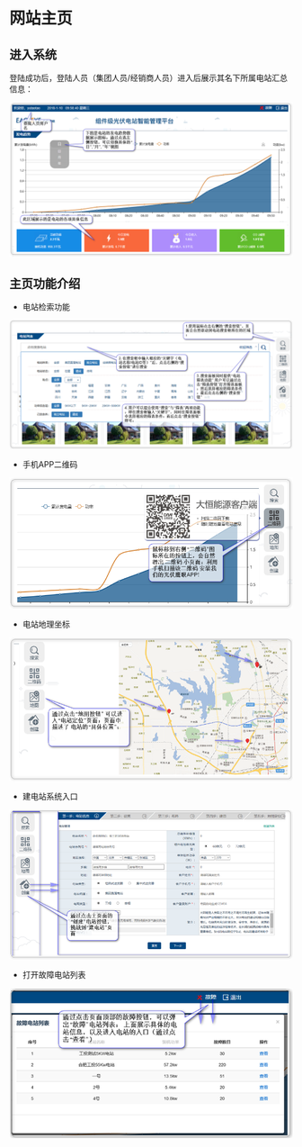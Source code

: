 # 网站主页

## 进入系统
登陆成功后，登陆人员（集团人员/经销商人员）进入后展示其名下所属电站汇总信息：

![home-top](./assets/images/home-top.png)

## 主页功能介绍

* 电站检索功能

![home-search](./assets/images/home-search.png)

* 手机APP二维码

![home-wechat](./assets/images/home-wechat.png)

* 电站地理坐标

![home-st-map](./assets/images/home-st-map.png)

* 建电站系统入口

![home-st-entry](./assets/images/home-st-entry.png)

* 打开故障电站列表

![home-cash](./assets/images/home-cash.png)
